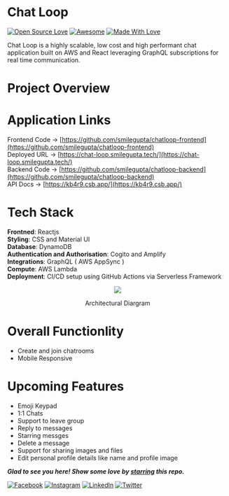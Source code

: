 # Chat Loop
[![Open Source Love](https://badges.frapsoft.com/os/v2/open-source.svg?v=103)](https://github.com/smilegupta)
[![Awesome](https://cdn.rawgit.com/sindresorhus/awesome/d7305f38d29fed78fa85652e3a63e154dd8e8829/media/badge.svg)](https://github.com/smilegupta) [![Made With Love](https://img.shields.io/badge/Made%20With-Love-orange.svg)](https://github.com/smilegupta)

Chat Loop is a highly scalable, low cost and high performant chat application built on AWS and React leveraging GraphQL subscriptions for real time communication.

# Project Overview


# Application Links

Frontend Code -> [https://github.com/smilegupta/chatloop-frontend](https://github.com/smilegupta/chatloop-frontend)
<br>
Deployed URL -> [https://chat-loop.smilegupta.tech/](https://chat-loop.smilegupta.tech/)
<br>
Backend Code -> [https://github.com/smilegupta/chatloop-backend](https://github.com/smilegupta/chatloop-backend)
<br>
API Docs -> [https://kb4r9.csb.app/](https://kb4r9.csb.app/)

# Tech Stack

<b>Frontned</b>: Reactjs
<br>
<b>Styling</b>: CSS and Material UI
<br>
<b>Database</b>: DynamoDB
<br>
<b>Authentication and Authorisation</b>: Cogito and Amplify
<br>
<b>Integrations</b>: GraphQL ( AWS AppSync )
<br>
<b>Compute</b>: AWS Lambda
<br>
<b>Deployment</b>: CI/CD setup using GitHub Actions via Serverless Framework

<p align="center">
  <img src="https://image-dock-uploads-be.s3.ap-south-1.amazonaws.com/image.2021-05-08T18%3A07%3A05.578Z" />
</p>
<p align="center">
  Architectural  Diargram 
</p>

# Overall Functionlity
- Create and join chatrooms
- Mobile Responsive

# Upcoming Features
- Emoji Keypad
- 1:1 Chats
- Support to leave group
- Reply to messages
- Starring messges
- Delete a message
- Support for sharing images and files
- Edit personal profile details like name and profile image


***Glad to see you here! Show some love by [starring](https://github.com/smilegupta/chatloop-frontend/) this repo.***

[![Facebook](https://img.shields.io/static/v1.svg?label=follow&message=@smileguptaaa&color=grey&logo=facebook&style=flat&logoColor=white&colorA=blue)](https://www.facebook.com/smileguptaaa)  [![Instagram](https://img.shields.io/static/v1.svg?label=follow&message=@smileguptaaa&color=grey&logo=instagram&style=flat&logoColor=white&colorA=blue)](https://www.instagram.com/smileguptaaa/) [![LinkedIn](https://img.shields.io/static/v1.svg?label=connect&message=@smilegupta&color=grey&logo=linkedin&style=flat&logoColor=white&colorA=blue)](https://www.linkedin.com/in/smilegupta/) [![Twitter](https://img.shields.io/static/v1.svg?label=connect&message=@smileguptaaa&color=grey&logo=twitter&style=flat&logoColor=white&colorA=blue)](https://twitter.com/smileguptaaa)
